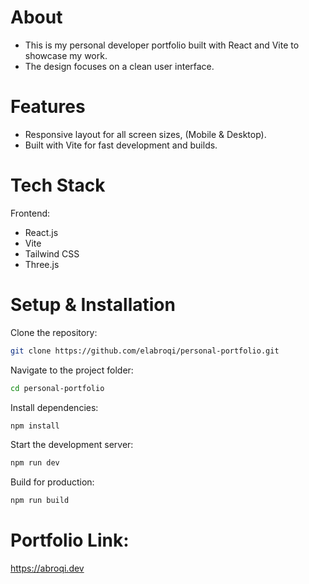 # About
- This is my personal developer portfolio built with React and Vite to showcase my work.
- The design focuses on a clean user interface.

# Features
- Responsive layout for all screen sizes, (Mobile & Desktop).
- Built with Vite for fast development and builds.

# Tech Stack
Frontend:
- React.js
- Vite
- Tailwind CSS
- Three.js


# Setup & Installation
Clone the repository:
```bash
git clone https://github.com/elabroqi/personal-portfolio.git
```
Navigate to the project folder:
```bash
cd personal-portfolio
```
Install dependencies:
```bash
npm install
```

Start the development server:
```bash
npm run dev
```

Build for production:
```bash
npm run build
```

# Portfolio Link:
https://abroqi.dev
